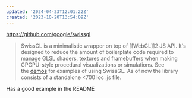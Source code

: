 ```yaml
---
updated: '2024-04-23T12:01:22Z'
created: '2023-10-20T13:54:09Z'
---
```

https://github.com/google/swissgl

> SwissGL is a minimalistic wrapper on top of [[WebGL]]2 JS API. It's designed to reduce the amount of boilerplate code required to manage GLSL shaders, textures and framebuffers when making GPGPU-style procedural visualizations or simulations. See the [demos](https://github.com/google/swissgl/blob/main/demo) for examples of using SwissGL. As of now the library consists of a standalone <700 loc .js file.

Has a good example in the README